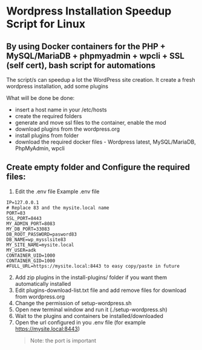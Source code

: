 # Wordpress Installation Speedup Script for Linux
## By using Docker containers for the PHP + MySQL/MariaDB + phpmyadmin + wpcli + SSL (self cert), bash script for automations
The script/s can speedup a lot the WordPress site creation. It create a fresh wordpress installation, add some plugins

What will be done be done:
- insert a host name in your /etc/hosts
- create the required folders
- generate and move ssl files to the container, enable the mod
- download plugins from the wordpress.org
- install plugins from folder
- download the required docker files - Wordpress latest, MySQL/MariaDB, PhpMyAdmin, wpcli

## Create empty folder and Configure the required files:
1. Edit the .env file
Example .env file
```
IP=127.0.0.1
# Replace 83 and the mysite.local name
PORT=83
SSL_PORT=8443
MY_ADMIN_PORT=8083
MY_DB_PORT=33083
DB_ROOT_PASSWORD=pasword83
DB_NAME=wp_mysslsite83
MY_SITE_NAME=mysite.local
MY_USER=adk
CONTAINER_UID=1000
CONTAINER_GID=1000
#FULL_URL=https://mysite.local:8443 to easy copy/paste in future
```
2. Add zip plugins in the install-plugins/ folder if you want them automatically installed
3. Edit plugins-download-list.txt file and add remove files for download from wordpress.org
4. Change the permission of setup-wordpress.sh
5. Open new terminal window and run it (./setup-wordpress.sh)
6. Wait to the plugins and containers be installed/downloaded
7. Open the url configured in you .env file (for example https://mysite.local:8443)
   > Note: the port is important

